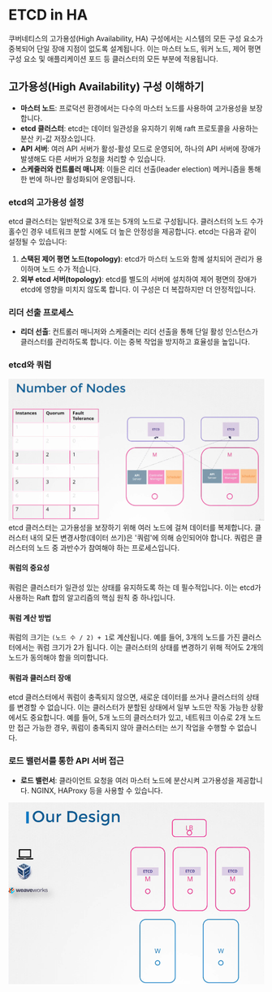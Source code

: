 # ETCD in HA

쿠버네티스의 고가용성(High Availability, HA) 구성에서는 시스템의 모든 구성 요소가 중복되어 단일 장애 지점이 없도록 설계됩니다. 이는 마스터 노드, 워커 노드, 제어 평면 구성 요소 및 애플리케이션 포드 등 클러스터의 모든 부분에 적용됩니다.

## 고가용성(High Availability) 구성 이해하기

- **마스터 노드**: 프로덕션 환경에서는 다수의 마스터 노드를 사용하여 고가용성을 보장합니다.
- **etcd 클러스터**: etcd는 데이터 일관성을 유지하기 위해 raft 프로토콜을 사용하는 분산 키-값 저장소입니다.
- **API 서버**: 여러 API 서버가 활성-활성 모드로 운영되어, 하나의 API 서버에 장애가 발생해도 다른 서버가 요청을 처리할 수 있습니다.
- **스케줄러와 컨트롤러 매니저**: 이들은 리더 선출(leader election) 메커니즘을 통해 한 번에 하나만 활성화되어 운영됩니다.

### etcd의 고가용성 설정

etcd 클러스터는 일반적으로 3개 또는 5개의 노드로 구성됩니다. 클러스터의 노드 수가 홀수인 경우 네트워크 분할 시에도 더 높은 안정성을 제공합니다. etcd는 다음과 같이 설정될 수 있습니다:

1. **스택된 제어 평면 노드(topology)**: etcd가 마스터 노드와 함께 설치되어 관리가 용이하며 노드 수가 적습니다.
2. **외부 etcd 서버(topology)**: etcd를 별도의 서버에 설치하여 제어 평면의 장애가 etcd에 영향을 미치지 않도록 합니다. 이 구성은 더 복잡하지만 더 안정적입니다.

### 리더 선출 프로세스

- **리더 선출**: 컨트롤러 매니저와 스케줄러는 리더 선출을 통해 단일 활성 인스턴스가 클러스터를 관리하도록 합니다. 이는 중복 작업을 방지하고 효율성을 높입니다.

### etcd와 쿼럼

![](2024-04-29-12-06-46.png)
etcd 클러스터는 고가용성을 보장하기 위해 여러 노드에 걸쳐 데이터를 복제합니다. 클러스터 내의 모든 변경사항(데이터 쓰기)은 '쿼럼'에 의해 승인되어야 합니다. 쿼럼은 클러스터의 노드 중 과반수가 참여해야 하는 프로세스입니다.

#### 쿼럼의 중요성

쿼럼은 클러스터가 일관성 있는 상태를 유지하도록 하는 데 필수적입니다. 이는 etcd가 사용하는 Raft 합의 알고리즘의 핵심 원칙 중 하나입니다.

#### 쿼럼 계산 방법

쿼럼의 크기는 `(노드 수 / 2) + 1`로 계산됩니다. 예를 들어, 3개의 노드를 가진 클러스터에서는 쿼럼 크기가 2가 됩니다. 이는 클러스터의 상태를 변경하기 위해 적어도 2개의 노드가 동의해야 함을 의미합니다.

#### 쿼럼과 클러스터 장애

etcd 클러스터에서 쿼럼이 충족되지 않으면, 새로운 데이터를 쓰거나 클러스터의 상태를 변경할 수 없습니다. 이는 클러스터가 분할된 상태에서 일부 노드만 작동 가능한 상황에서도 중요합니다. 예를 들어, 5개 노드의 클러스터가 있고, 네트워크 이슈로 2개 노드만 접근 가능한 경우, 쿼럼이 충족되지 않아 클러스터는 쓰기 작업을 수행할 수 없습니다.

### 로드 밸런서를 통한 API 서버 접근

- **로드 밸런서**: 클라이언트 요청을 여러 마스터 노드에 분산시켜 고가용성을 제공합니다. NGINX, HAProxy 등을 사용할 수 있습니다.

![](2024-04-29-12-07-21.png)

